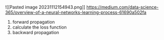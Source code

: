 
![[Pasted image 20231112154943.png]]
https://medium.com/data-science-365/overview-of-a-neural-networks-learning-process-61690a502fa


1. forward propagation
2. calculate the loss function
3. backward propagation